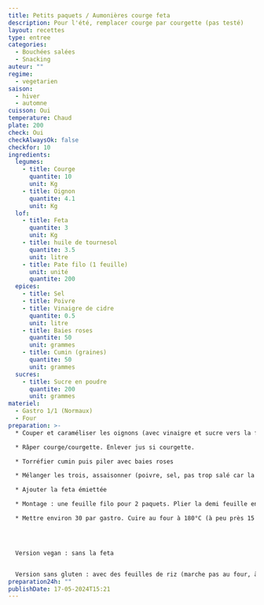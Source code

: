 ```yaml
---
title: Petits paquets / Aumonières courge feta
description: Pour l'été, remplacer courge par courgette (pas testé)
layout: recettes
type: entree
categories:
  - Bouchées salées
  - Snacking
auteur: ""
regime:
  - vegetarien
saison:
  - hiver
  - automne
cuisson: Oui
temperature: Chaud
plate: 200
check: Oui
checkAlwaysOk: false
checkfor: 10
ingredients:
  legumes:
    - title: Courge
      quantite: 10
      unit: Kg
    - title: Oignon
      quantite: 4.1
      unit: Kg
  lof:
    - title: Feta
      quantite: 3
      unit: Kg
    - title: huile de tournesol
      quantite: 3.5
      unit: litre
    - title: Pate filo (1 feuille)
      unit: unité
      quantite: 200
  epices:
    - title: Sel
    - title: Poivre
    - title: Vinaigre de cidre
      quantite: 0.5
      unit: litre
    - title: Baies roses
      quantite: 50
      unit: grammes
    - title: Cumin (graines)
      quantite: 50
      unit: grammes
  sucres:
    - title: Sucre en poudre
      quantite: 200
      unit: grammes
materiel:
  - Gastro 1/1 (Normaux)
  - Four
preparation: >-
  * Couper et caraméliser les oignons (avec vinaigre et sucre vers la fin)

  * Râper courge/courgette. Enlever jus si courgette.

  * Torréfier cumin puis piler avec baies roses

  * Mélanger les trois, assaisonner (poivre, sel, pas trop salé car la feta sale)

  * Ajouter la feta émiettée

  * Montage : une feuille filo pour 2 paquets. Plier la demi feuille en deux, puis façonner. Une grosse cuiller à soupe par paquet (à peser pour faire partage exact)

  * Mettre environ 30 par gastro. Cuire au four à 180°C (à peu près 15 minutes, je me souviens plus exactement, et ça dépend des fours - il faut que ce soit doré et croustillant)




  Version vegan : sans la feta


  Version sans gluten : avec des feuilles de riz (marche pas au four, à cuire à la poele dans un fond d'huile; et monter au dernier moment pour pas que ça durcisse - en vrai c'est pas ouf cette alternative, peut être que ça peut être juste la farce sur une biscotte sans gluten)
preparation24h: ""
publishDate: 17-05-2024T15:21
---
```


